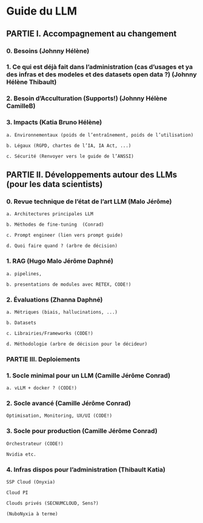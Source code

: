 # Guide du LLM

## PARTIE I. Accompagnement au changement

### 0. Besoins (Johnny Hélène)

### 1. Ce qui est déjà fait dans l’administration (cas d’usages et ya des infras et des modeles et des datasets open data ?) (Johnny Hélène Thibault)

### 2. Besoin d’Acculturation (Supports!) (Johnny Hélène CamilleB)

### 3. Impacts (Katia Bruno Hélène)

	a. Environnementaux (poids de l’entraînement, poids de l’utilisation)
 
	b. Légaux (RGPD, chartes de l’IA, IA Act, ...)
 
	c. Sécurité (Renvoyer vers le guide de l’ANSSI)


## PARTIE II. Développements autour des LLMs (pour les data scientists)

### 0. Revue technique de l’état de l’art LLM (Malo Jérôme)

	a. Architectures principales LLM
 
	b. Méthodes de fine-tuning  (Conrad)
 
	c. Prompt engineer (lien vers prompt guide)
 
	d. Quoi faire quand ? (arbre de décision)

### 1. RAG (Hugo Malo Jérôme Daphné)

	a. pipelines,
 
	b. presentations de modules avec RETEX, CODE!)

### 2. Évaluations (Zhanna Daphné)

	a. Métriques (biais, hallucinations, ...)
 
	b. Datasets
 
	c. Librairies/Frameworks (CODE!)
 
	d. Méthodologie (arbre de décision pour le décideur)

### PARTIE III. Deploiements

### 1. Socle minimal pour un LLM (Camille Jérôme Conrad)

	a. vLLM + docker ? (CODE!)

### 2. Socle avancé (Camille Jérôme Conrad)

	Optimisation, Monitoring, UX/UI (CODE!)

### 3. Socle pour production (Camille Jérôme Conrad)

	Orchestrateur (CODE!)
 
	Nvidia etc.

### 4. Infras dispos pour l’administration (Thibault Katia)

	SSP Cloud (Onyxia)
 
	Cloud PI
 
	Clouds privés (SECNUMCLOUD, Sens?)
 
	(NuboNyxia à terme)
